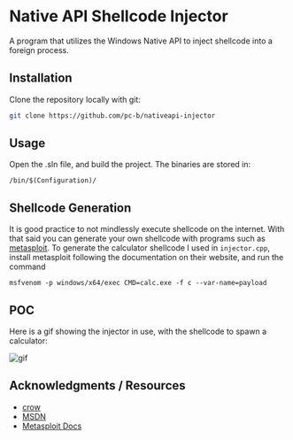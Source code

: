 # Native API Shellcode Injector

A program that utilizes the Windows Native API to inject shellcode into a foreign process.

## Installation

Clone the repository locally with git:

```bash
git clone https://github.com/pc-b/nativeapi-injector
```

## Usage

Open the .sln file, and build the project. The binaries are stored in:
```
/bin/$(Configuration)/
```

## Shellcode Generation
It is good practice to not mindlessly execute shellcode on the internet. With that said you can generate your own shellcode with programs such as [metasploit](https://www.metasploit.com/). To generate the calculator shellcode I used in `injector.cpp`, install metasploit following the documentation on their website, and run the command
```
msfvenom -p windows/x64/exec CMD=calc.exe -f c --var-name=payload
```

## POC

Here is a gif showing the injector in use, with the shellcode to spawn a calculator:

![gif](https://i.imgur.com/UiF65AG.gif)

## Acknowledgments / Resources
- [crow](https://github.com/cr-0w)
- [MSDN](https://learn.microsoft.com/en-us/docs/)
- [Metasploit Docs](https://docs.metasploit.com/)
